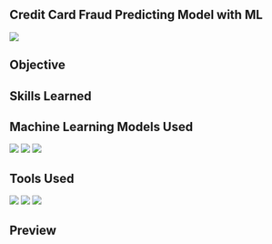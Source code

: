 ## Credit Card Fraud Predicting Model with ML

<img src="https://img.shields.io/badge/-Solo Project-f2336f?&style=for-the-badge&logoColor=white" />

## Objective


## Skills Learned


## Machine Learning Models Used

<div>
  <img src="https://img.shields.io/badge/-XGBoost-EF4E2C?&style=for-the-badge&logo=xgboost&logoColor=white" /> 
  <img src="https://img.shields.io/badge/-Random Forest-0A0A0A?&style=for-the-badge&logoColor=white" /> 
  <img src="https://img.shields.io/badge/-Decision Tree-2B2B2B?&style=for-the-badge&logoColor=white" /> 
</div>
  
## Tools Used

<div>
<!--   <img src="https://img.shields.io/badge/-NodeJs-orange?&style=for-the-badge&logo=html5&logoColor=white" />
  <img src="https://img.shields.io/badge/-JavaScript-e8d82a?&style=for-the-badge&logo=javascript&logoColor=white" />
  <img src="https://img.shields.io/badge/-Material UI-364559?&style=for-the-badge&logoColor=white" />
  <img src="https://img.shields.io/badge/-Stripe-blue?&style=for-the-badge&logo=stripe&logoColor=white" />
  <img src="https://img.shields.io/badge/-Clerk-0a0a0a?&style=for-the-badge&logo=clerk&logoColor=white" />
  <img src="https://img.shields.io/badge/-GroqCloud API-364559?&style=for-the-badge&logoColor=white" /> -->
<!--   <img src="https://img.shields.io/badge/-Streamlit-ff4b4b?&style=for-the-badge&logo=streamlit&logoColor=white" />  -->
  <img src="https://img.shields.io/badge/-Plotly-3F4F75?&style=for-the-badge&logo=plotly&logoColor=white" /> 
  <img src="https://img.shields.io/badge/-Python-306998?&style=for-the-badge&logo=python&logoColor=white" /> 
  <img src="https://img.shields.io/badge/-Machine Learning-0763E3?&style=for-the-badge&logoColor=white" />
</div>


## Preview
 
